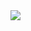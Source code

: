 <img src="https://capsule-render.vercel.app/api?type=waving&color=auto&height=300&section=header&text=just%20Do%20It!!&fontSize=50" />

